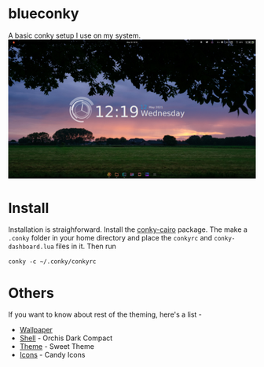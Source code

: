 # blueconky
A basic conky setup I use on my system.
![image](desktop.png)

# Install
Installation is straighforward. Install the [conky-cairo](https://github.com/brndnmtthws/conky) package. The make a `.conky` folder in your home directory and place the `conkyrc` and `conky-dashboard.lua` files in it. Then run
```
conky -c ~/.conky/conkyrc 
```

# Others
If you want to know about rest of the theming, here's a list - 
- [Wallpaper](https://gist.github.com/dkodar20/f8ce656476b4ae0f39ae33676fb61a25.js)
- [Shell](https://www.gnome-look.org/p/1357889/) - Orchis Dark Compact
- [Theme](https://www.gnome-look.org/p/1253385/) - Sweet Theme
- [Icons](https://www.gnome-look.org/p/1305251/) - Candy Icons
